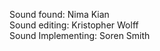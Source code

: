<p>
Sound found: Nima Kian <br>
Sound editing: Kristopher Wolff <br>
Sound Implementing: Soren Smith
</p>
